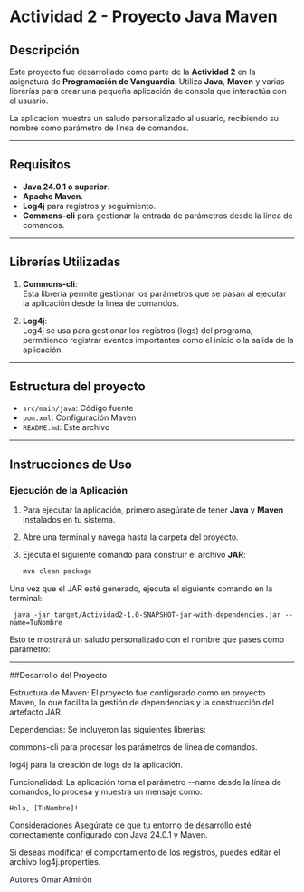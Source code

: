# Actividad 2 - Proyecto Java Maven

## Descripción
Este proyecto fue desarrollado como parte de la **Actividad 2** en la asignatura de **Programación de Vanguardia**. Utiliza **Java**, **Maven** y varias librerías para crear una pequeña aplicación de consola que interactúa con el usuario.

La aplicación muestra un saludo personalizado al usuario, recibiendo su nombre como parámetro de línea de comandos.

---

## Requisitos
- **Java 24.0.1 o superior**.
- **Apache Maven**.
- **Log4j** para registros y seguimiento.
- **Commons-cli** para gestionar la entrada de parámetros desde la línea de comandos.

---

## Librerías Utilizadas

1. **Commons-cli**:  
   Esta librería permite gestionar los parámetros que se pasan al ejecutar la aplicación desde la línea de comandos.

2. **Log4j**:  
   Log4j se usa para gestionar los registros (logs) del programa, permitiendo registrar eventos importantes como el inicio o la salida de la aplicación.

---

## Estructura del proyecto

- `src/main/java`: Código fuente
- `pom.xml`: Configuración Maven
- `README.md`: Este archivo

---

## Instrucciones de Uso

### Ejecución de la Aplicación

1. Para ejecutar la aplicación, primero asegúrate de tener **Java** y **Maven** instalados en tu sistema.

2. Abre una terminal y navega hasta la carpeta del proyecto.

3. Ejecuta el siguiente comando para construir el archivo **JAR**:

   ```bash
   mvn clean package
Una vez que el JAR esté generado, ejecuta el siguiente comando en la terminal:

 ```bashbash
  java -jar target/Actividad2-1.0-SNAPSHOT-jar-with-dependencies.jar --name=TuNombre
```
Esto te mostrará un saludo personalizado con el nombre que pases como parámetro:

---

##Desarrollo del Proyecto

Estructura de Maven:
El proyecto fue configurado como un proyecto Maven, lo que facilita la gestión de dependencias y la construcción del artefacto JAR.

Dependencias:
Se incluyeron las siguientes librerías:

commons-cli para procesar los parámetros de línea de comandos.

log4j para la creación de logs de la aplicación.

Funcionalidad:
La aplicación toma el parámetro --name desde la línea de comandos, lo procesa y muestra un mensaje como:

  ```text
Hola, [TuNombre]!
```
Consideraciones
Asegúrate de que tu entorno de desarrollo esté correctamente configurado con Java 24.0.1 y Maven.

Si deseas modificar el comportamiento de los registros, puedes editar el archivo log4j.properties.

Autores
Omar Almirón
